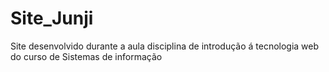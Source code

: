 # Site_Junji
 Site desenvolvido durante a aula disciplina de introdução á tecnologia web do curso de Sistemas de  informação
